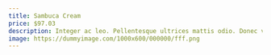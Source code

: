 ```yaml
---
title: Sambuca Cream
price: $97.03
description: Integer ac leo. Pellentesque ultrices mattis odio. Donec vitae nisi.
image: https://dummyimage.com/1000x600/000000/fff.png
---
```

